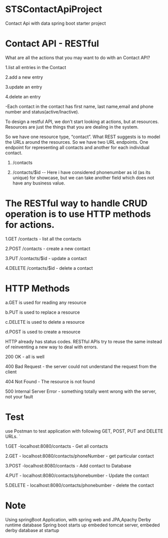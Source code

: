 # STSContactApiProject
Contact Api with data spring boot starter project

# Contact API - RESTful
What are all the actions that you may want to do with an Contact API?

1.list all entries in the Contact

2.add a new entry

3.update an entry

4.delete an entry

-Each contact in the contact has first name, last name,email and phone number and status(active/Inactive).

To design a restful API, we don’t start looking at actions, but at resources. Resources are just the things that you are dealing in the system.

So we  have one resource type, “contact”. What REST suggests is to model the URLs around the resources. So we  have two URL endpoints. One endpoint for representing all contacts and another for each individual contact.

1. /contacts

2. /contacts/$id -- Here i have considered phonenumber as id (as its unique) for showcase, but we can take another field which does not have any business value.

# The RESTful way to handle CRUD operation is to use HTTP methods for actions.

1.GET /contacts - list all the contacts

2.POST /contacts - create a new contact

3.PUT /contacts/$id - update a contact

4.DELETE /contacts/$id - delete a contact

# HTTP Methods
a.GET is used for reading any resource


b.PUT is used to replace a resource 


c.DELETE is used to delete a resource


d.POST is used to create a resource 	

HTTP already has status codes. RESTful APIs try to reuse the same instead of reinventing a new way to deal with errors.

200 OK - all is well

400 Bad Request - the server could not understand the request from the client

404 Not Found - The resource is not found

500 Internal Server Error - something totally went wrong with the server, not your fault

# Test
use Postman to test application with following GET, POST, PUT and DELETE URLs.
`


1.GET -localhost:8080/contacts - Get all contacts

2.GET - localhost:8080/contacts/phoneNumber - get particular contact

3.POST -localhost:8080/contacts - Add contact to Database

4.PUT - localhost:8080/contacts/phonebumber - Update the contact

5.DELETE - localhost:8080/contacts/phonebumber - delete the contact
 
 # Note
Using springBoot Application, with spring web and JPA,Apachy Derby runtime database
Spring boot starts up embeded tomcat server, embeded derby database at startup

